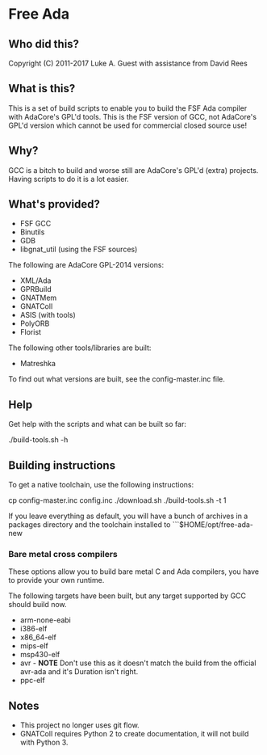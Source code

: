 # Free Ada

## Who did this?

Copyright (C) 2011-2017 Luke A. Guest with assistance from David Rees

## What is this?

This is a set of build scripts to enable you to build the FSF Ada compiler with AdaCore's GPL'd tools. This is the FSF
version of GCC, not AdaCore's GPL'd version which cannot be used for commercial closed source use!

## Why?

GCC is a bitch to build and worse still are AdaCore's GPL'd (extra) projects. Having scripts to do it is a lot easier.

## What's provided?

* FSF GCC
* Binutils
* GDB
* libgnat_util (using the FSF sources)

The following are AdaCore GPL-2014 versions:

* XML/Ada
* GPRBuild
* GNATMem
* GNATColl
* ASIS (with tools)
* PolyORB
* Florist

The following other tools/libraries are built:

* Matreshka

To find out what versions are built, see the config-master.inc file.

## Help

Get help with the scripts and what can be built so far:

  ./build-tools.sh -h

## Building instructions

To get a native toolchain, use the following instructions:

  cp config-master.inc config.inc
  <modify config.inc as required>
  ./download.sh
  ./build-tools.sh -t 1

If you leave everything as default, you will have a bunch of archives in a packages directory and the toolchain installed
to ```$HOME/opt/free-ada-new

### Bare metal cross compilers

These options allow you to build bare metal C and Ada compilers, you have to provide your own runtime.

The following targets have been built, but any target supported by GCC should build now.

* arm-none-eabi
* i386-elf
* x86_64-elf
* mips-elf
* msp430-elf
* avr - **NOTE** Don't use this as it doesn't match the build from the official avr-ada and it's Duration isn't right.
* ppc-elf

## Notes

* This project no longer uses git flow.
* GNATColl requires Python 2 to create documentation, it will not build with Python 3.

